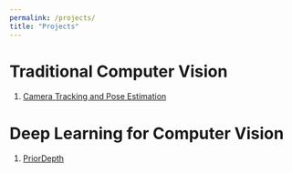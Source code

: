 ```yaml
---
permalink: /projects/
title: "Projects"
---
```


# Traditional Computer Vision

1. [Camera Tracking and Pose Estimation](/projects/camtracking/)


# Deep Learning for Computer Vision
1. [PriorDepth](/projects/priordepth/)


